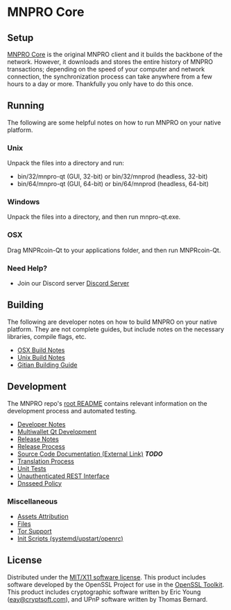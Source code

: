 MNPRO Core
=====================

Setup
---------------------
[MNPRO Core](http://savebitcoin.io) is the original MNPRO client and it builds the backbone of the network. However, it downloads and stores the entire history of MNPRO transactions; depending on the speed of your computer and network connection, the synchronization process can take anywhere from a few hours to a day or more. Thankfully you only have to do this once.

Running
---------------------
The following are some helpful notes on how to run MNPRO on your native platform.

### Unix

Unpack the files into a directory and run:

- bin/32/mnpro-qt (GUI, 32-bit) or bin/32/mnprod (headless, 32-bit)
- bin/64/mnpro-qt (GUI, 64-bit) or bin/64/mnprod (headless, 64-bit)

### Windows

Unpack the files into a directory, and then run mnpro-qt.exe.

### OSX

Drag MNPRcoin-Qt to your applications folder, and then run MNPRcoin-Qt.

### Need Help?

* Join our Discord server [Discord Server](https://discord.savebitcoin.io)

Building
---------------------
The following are developer notes on how to build MNPRO on your native platform. They are not complete guides, but include notes on the necessary libraries, compile flags, etc.

- [OSX Build Notes](build-osx.md)
- [Unix Build Notes](build-unix.md)
- [Gitian Building Guide](gitian-building.md)

Development
---------------------
The MNPRO repo's [root README](https://github.com/mnpro/mnpro/blob/master/README.md) contains relevant information on the development process and automated testing.

- [Developer Notes](developer-notes.md)
- [Multiwallet Qt Development](multiwallet-qt.md)
- [Release Notes](release-notes.md)
- [Release Process](release-process.md)
- [Source Code Documentation (External Link)](https://dev.visucore.com/bitcoin/doxygen/) ***TODO***
- [Translation Process](translation_process.md)
- [Unit Tests](unit-tests.md)
- [Unauthenticated REST Interface](REST-interface.md)
- [Dnsseed Policy](dnsseed-policy.md)

### Miscellaneous
- [Assets Attribution](assets-attribution.md)
- [Files](files.md)
- [Tor Support](tor.md)
- [Init Scripts (systemd/upstart/openrc)](init.md)

License
---------------------
Distributed under the [MIT/X11 software license](http://www.opensource.org/licenses/mit-license.php).
This product includes software developed by the OpenSSL Project for use in the [OpenSSL Toolkit](https://www.openssl.org/). This product includes
cryptographic software written by Eric Young ([eay@cryptsoft.com](mailto:eay@cryptsoft.com)), and UPnP software written by Thomas Bernard.
